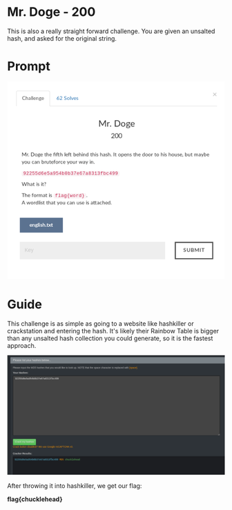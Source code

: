 # Mr. Doge - 200
This is also a really straight forward challenge. You are given an unsalted hash, and asked for the original string.

# Prompt

![alt text](https://github.com/Jhayes97/MCCC1-Walkthrough/blob/master/src/doge1.PNG  "Hashkiller")

# Guide

This challenge is as simple as going to a website like hashkiller or crackstation and entering the hash. It's likely their Rainbow Table is bigger than any unsalted hash collection you could generate, so it is the fastest approach.

![alt text](https://github.com/Jhayes97/MCCC1-Walkthrough/blob/master/src/doge2.PNG  "Hashkiller")

After throwing it into hashkiller, we get our flag:

**flag{chucklehead}**
